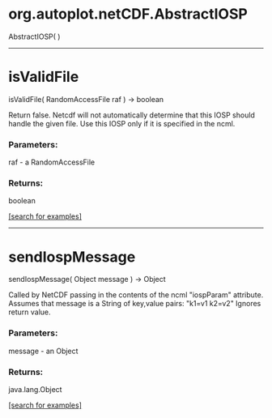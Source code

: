 # org.autoplot.netCDF.AbstractIOSP
AbstractIOSP( )


***
<a name="isValidFile"></a>
# isValidFile
isValidFile( RandomAccessFile raf ) &rarr; boolean

Return false. Netcdf will not automatically determine that this IOSP should handle the given file.
 Use this IOSP only if it is specified in the ncml.

### Parameters:
raf - a RandomAccessFile

### Returns:
boolean


<a href="https://github.com/autoplot/dev/search?q=isValidFile&unscoped_q=isValidFile">[search for examples]</a>

***
<a name="sendIospMessage"></a>
# sendIospMessage
sendIospMessage( Object message ) &rarr; Object

Called by NetCDF passing in the contents of the ncml "iospParam" attribute.
 Assumes that message is a String of key,value pairs: "k1=v1 k2=v2"
 Ignores return value.

### Parameters:
message - an Object

### Returns:
java.lang.Object


<a href="https://github.com/autoplot/dev/search?q=sendIospMessage&unscoped_q=sendIospMessage">[search for examples]</a>

